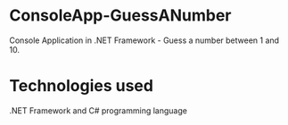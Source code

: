 # ConsoleApp-GuessANumber
Console Application in .NET Framework - Guess a number between 1 and 10.

# Technologies used
.NET Framework and C# programming language
